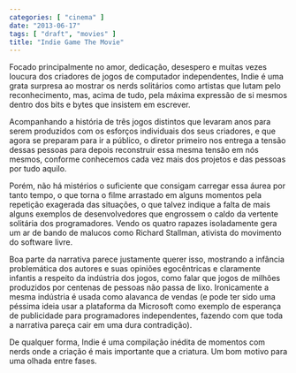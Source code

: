 ```yaml
---
categories: [ "cinema" ]
date: "2013-06-17"
tags: [ "draft", "movies" ]
title: "Indie Game The Movie"
---
```

Focado principalmente no amor, dedicação, desespero e muitas vezes loucura dos criadores de jogos de computador independentes, Indie é uma grata surpresa ao mostrar os nerds solitários como artistas que lutam pelo reconhecimento, mas, acima de tudo, pela máxima expressão de si mesmos dentro dos bits e bytes que insistem em escrever.

Acompanhando a história de três jogos distintos que levaram anos para serem produzidos com os esforços individuais dos seus criadores, e que agora se preparam para ir a público, o diretor primeiro nos entrega a tensão dessas pessoas para depois reconstruir essa mesma tensão em nós mesmos, conforme conhecemos cada vez mais dos projetos e das pessoas por tudo aquilo.

Porém, não há mistérios o suficiente que consigam carregar essa áurea por tanto tempo, o que torna o filme arrastado em alguns momentos pela repetição exagerada das situações, o que talvez indique a falta de mais alguns exemplos de desenvolvedores que engrossem o caldo da vertente solitária dos programadores. Vendo os quatro rapazes isoladamente gera um ar de bando de malucos como Richard Stallman, ativista do movimento do software livre.

Boa parte da narrativa parece justamente querer isso, mostrando a infância problemática dos autores e suas opiniões egocêntricas e claramente infantis a respeito da indústria dos jogos, como falar que jogos de milhões produzidos por centenas de pessoas não passa de lixo. Ironicamente a mesma indústria é usada como alavanca de vendas (e pode ter sido uma péssima ideia usar a plataforma da Microsoft como exemplo de esperança de publicidade para programadores independentes, fazendo com que toda a narrativa pareça cair em uma dura contradição).

De qualquer forma, Indie é uma compilação inédita de momentos com nerds onde a criação é mais importante que a criatura. Um bom motivo para uma olhada entre fases.

